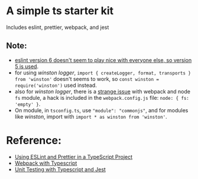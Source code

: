 # A simple ts starter kit

Includes eslint, prettier, webpack, and jest

## Note:

- [eslint version 6 doesn't seem to play nice with everyone else, so version 5 is used](https://github.com/typescript-eslint/typescript-eslint/issues/641).
- for using _winston logger_, `import { createLogger, format, transports } from 'winston'` doesn't seems to work, so `const winston = require('winston')` used instead.
- also for _winston logger_, there is a [strange issue](https://github.com/webpack-contrib/css-loader/issues/447) with webpack and node `fs` module, a hack is included in the `webpack.config.js` file: `node: { fs: 'empty' }`.
- On module, in `tsconfig.ts`, use `"module": "commonjs"`, and for modules like _winston_, import with `import * as winston from 'winston'`.

# Reference:

- [Using ESLint and Prettier in a TypeScript Project](https://dev.to/robertcoopercode/using-eslint-and-prettier-in-a-typescript-project-53jb)
- [Webpack with Typescript](https://webpack.js.org/guides/typescript/)
- [Unit Testing with Typescript and Jest](https://dev.to/muhajirdev/unit-testing-with-typescript-and-jest-2gln)
